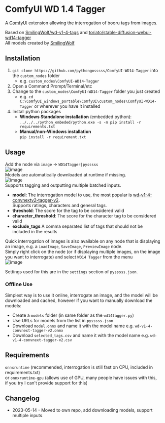 # ComfyUI WD 1.4 Tagger

A [ComfyUI](https://github.com/comfyanonymous/ComfyUI) extension allowing the interrogation of booru tags from images.

Based on [SmilingWolf/wd-v1-4-tags](https://huggingface.co/spaces/SmilingWolf/wd-v1-4-tags) and [toriato/stable-diffusion-webui-wd14-tagger](https://github.com/toriato/stable-diffusion-webui-wd14-tagger)  
All models created by [SmilingWolf](https://huggingface.co/SmilingWolf)

## Installation
1. `git clone https://github.com/pythongosssss/ComfyUI-WD14-Tagger` into the `custom_nodes` folder 
    - e.g. `custom_nodes\ComfyUI-WD14-Tagger`  
2. Open a Command Prompt/Terminal/etc
3. Change to the `custom_nodes\ComfyUI-WD14-Tagger` folder you just created 
    - e.g. `cd C:\ComfyUI_windows_portable\ComfyUI\custom_nodes\ComfyUI-WD14-Tagger` or wherever you have it installed
4.  Install python packages
      - **Windows Standalone installation** (embedded python):   
       `../../../python_embeded/python.exe -s -m pip install -r requirements.txt`  
      - **Manual/non-Windows installation**   
        `pip install -r requirement.txt`

## Usage
Add the node via `image` -> `WD14Tagger|pysssss`  
![image](https://github.com/pythongosssss/ComfyUI-WD14-Tagger/assets/125205205/ee6756ae-73f6-4e9f-a3da-eb87a056eb87)  
Models are automatically downloaded at runtime if missing.  
![image](https://github.com/pythongosssss/ComfyUI-WD14-Tagger/assets/125205205/cc09ae71-1a38-44da-afec-90f470a4b47d)  
Supports tagging and outputting multiple batched inputs.  
- **model**: The interrogation model to use, the most popular is [wd-v1-4-convnextv2-tagger-v2](https://huggingface.co/SmilingWolf/wd-v1-4-convnextv2-tagger-v2).  
  Supports ratings, characters and general tags.
- **threshold**: The score for the tag to be considered valid
- **character_threshold**: The score for the character tag to be considered valid
- **exclude_tags** A comma separated list of tags that should not be included in the results

Quick interrogation of images is also available on any node that is displaying an image, e.g. a `LoadImage`, `SaveImage`, `PreviewImage` node.  
Simply right click on the node (or if displaying multiple images, on the image you want to interrogate) and select `WD14 Tagger` from the menu  
![image](https://github.com/pythongosssss/ComfyUI-WD14-Tagger/assets/125205205/11733899-6163-49f6-a22b-8dd86d910de6)

Settings used for this are in the `settings` section of `pysssss.json`.

### Offline Use
Simplest way is to use it online, interrogate an image, and the model will be downloaded and cached, however if you want to manually download the models:
- Create a `models` folder (in same folder as the `wd14tagger.py`)
- Use URLs for models from the list in `pysssss.json`
- Download `model.onnx` and name it with the model name e.g. `wd-v1-4-convnext-tagger-v2.onnx`
- Download `selected_tags.csv` and name it with the model name e.g. `wd-v1-4-convnext-tagger-v2.csv`

## Requirements
`onnxruntime` (recommended, interrogation is still fast on CPU, included in requirements.txt)  
or `onnxruntime-gpu` (allows use of GPU, many people have issues with this, if you try I can't provide support for this)

## Changelog
- 2023-05-14 - Moved to own repo, add downloading models, support multiple inputs
